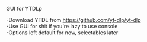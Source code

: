 GUI for YTDLp

-Download YTDL from https://github.com/yt-dlp/yt-dlp<br>
-Use GUI for shit if you're lazy to use console<br>
-Options left default for now, selectables later
